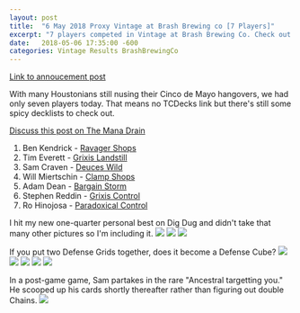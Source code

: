 ```yaml
---
layout: post
title:  "6 May 2018 Proxy Vintage at Brash Brewing co [7 Players]"
excerpt: "7 players competed in Vintage at Brash Brewing Co. Check out the results!!"
date:   2018-05-06 17:35:00 -600
categories: Vintage Results BrashBrewingCo
---
```


[Link to annoucement post](http://themanadrain.com/topic/1731/2-4-2018-houston-tx-100-proxy-vintage-brash-brewing-co)

With many Houstonians still nusing their Cinco de Mayo hangovers, we had only seven players today. That means no TCDecks link but there's still some spicy decklists to check out.

[Discuss this post on The Mana Drain](http://themanadrain.com/topic/1891/6-may-2018-proxy-vintage-brash-brewing-co-8-players)


1. Ben Kendrick - [Ravager Shops](https://images.lonestarlhurgoyfs.com/2018-05-06/deck-1.jpg)
2. Tim Everett - [Grixis Landstill](https://images.lonestarlhurgoyfs.com/2018-05-06/deck-2.jpg)
3. Sam Craven - [Deuces Wild](https://images.lonestarlhurgoyfs.com/2018-05-06/deck-3.jpg)
4. Will Miertschin - [Clamp Shops](https://images.lonestarlhurgoyfs.com/2018-05-06/deck-4.jpg)
5. Adam Dean - [Bargain Storm](https://images.lonestarlhurgoyfs.com/2018-05-06/deck-5.jpg)
6. Stephen Reddin - [Grixis Control](https://images.lonestarlhurgoyfs.com/2018-05-06/deck-6.jpg)
7. Ro Hinojosa - [Paradoxical Control](https://images.lonestarlhurgoyfs.com/2018-05-06/deck-7.jpg)


I hit my new one-quarter personal best on Dig Dug and didn't take that many other pictures so I'm including it.
![](https://images.lonestarlhurgoyfs.com/2018-05-06/1.jpg)
![](https://images.lonestarlhurgoyfs.com/2018-05-06/2.jpg)
![](https://images.lonestarlhurgoyfs.com/2018-05-06/3.jpg)

If you put two Defense Grids together, does it become a Defense Cube?
![](https://images.lonestarlhurgoyfs.com/2018-05-06/4.jpg)
![](https://images.lonestarlhurgoyfs.com/2018-05-06/5.jpg)
![](https://images.lonestarlhurgoyfs.com/2018-05-06/6.jpg)
![](https://images.lonestarlhurgoyfs.com/2018-05-06/7.jpg)
![](https://images.lonestarlhurgoyfs.com/2018-05-06/8.jpg)

In a post-game game, Sam partakes in the rare "Ancestral targetting you." He scooped up his cards shortly thereafter rather than figuring out double Chains.
![](https://images.lonestarlhurgoyfs.com/2018-05-06/9.jpg)